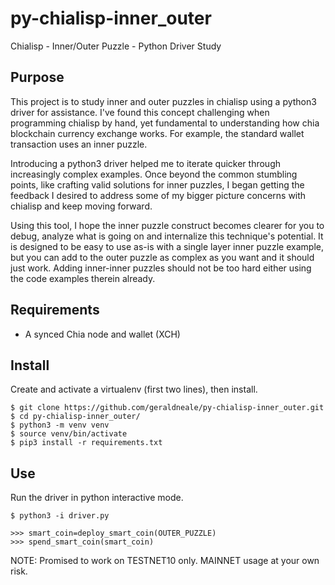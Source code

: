 # py-chialisp-inner_outer
Chialisp - Inner/Outer Puzzle - Python Driver Study

Purpose
------------   
This project is to study inner and outer puzzles in chialisp using a python3 driver for assistance. I've found this concept challenging when programming chialisp by hand, yet fundamental to understanding how chia blockchain currency exchange works. For example, the standard wallet transaction uses an inner puzzle. 

Introducing a python3 driver helped me to iterate quicker through increasingly complex examples. Once beyond the common stumbling points, like crafting valid solutions for inner puzzles, I began getting the feedback I desired to address some of my bigger picture concerns with chialisp and keep moving forward. 

Using this tool, I hope the inner puzzle construct becomes clearer for you to debug, analyze what is going on and internalize this technique's potential. It is designed to be easy to use as-is with a single layer inner puzzle example, but you can add to the outer puzzle as complex as you want and it should just work. Adding inner-inner puzzles should not be too hard either using the code examples therein already.  

Requirements
------------

- A synced Chia node and wallet (XCH)

Install
-------

Create and activate a virtualenv (first two lines), then install.

```
$ git clone https://github.com/geraldneale/py-chialisp-inner_outer.git
$ cd py-chialisp-inner_outer/
$ python3 -m venv venv
$ source venv/bin/activate
$ pip3 install -r requirements.txt
```
Use
---
Run the driver in python interactive mode.
```
$ python3 -i driver.py
```

```
>>> smart_coin=deploy_smart_coin(OUTER_PUZZLE)
>>> spend_smart_coin(smart_coin)
```
NOTE: Promised to work on TESTNET10 only. MAINNET usage at your own risk.
